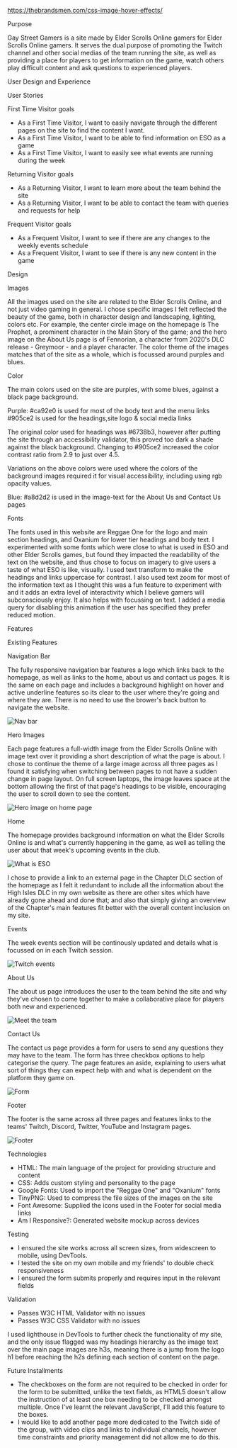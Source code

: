 https://thebrandsmen.com/css-image-hover-effects/

Purpose

Gay Street Gamers is a site made by Elder Scrolls Online gamers for Elder Scrolls Online gamers. It serves the dual purpose of promoting the Twitch channel and other social medias of the team running the site, as well as providing a place for players to get information on the game, watch others play difficult content and ask questions to experienced players. 

User Design and Experience

User Stories

First Time Visitor goals

- As a First Time Visitor, I want to easily navigate through the different pages on the site to find the content I want.
- As a First Time Visitor, I want to be able to find information on ESO as a game
- As a First Time Visitor, I want to easily see what events are running during the week

Returning Visitor goals

- As a Returning Visitor, I want to learn more about the team behind the site
- As a Returning Visitor, I want to be able to contact the team with queries and requests for help

Frequent Visitor goals

- As a Frequent Visitor, I want to see if there are any changes to the weekly events schedule
- As a Frequent Visitor, I want to see if there is any new content in the game

Design

Images

All the images used on the site are related to the Elder Scrolls Online, and not just video gaming in general. I chose specific images I felt reflected the beauty of the game, both in character design and landscaping, lighting, colors etc.
For example, the center circle image on the homepage is The Prophet, a prominent character in the Main Story of the game; and the hero image on the About Us page is of Fennorian, a character from 2020's DLC release - Greymoor - and a player character. 
The color theme of the images matches that of the site as a whole, which is focussed around purples and blues.

Color

The main colors used on the site are purples, with some blues, against a black page background.

Purple:
#ca92e0 is used for most of the body text and the menu links
#905ce2 is used for the headings,site logo & social media links

The original color used for headings was #6738b3, however after putting the site through an accessibility validator, this proved too dark a shade against the black background. Changing to #905ce2 increased the color contrast ratio from 2.9 to just over 4.5.

Variations on the above colors were used where the colors of the background images required it for visual accessibility, including using rgb opacity values. 

Blue:
#a8d2d2 is used in the image-text for the About Us and Contact Us pages

Fonts

The fonts used in this website are Reggae One for the logo and main section headings, and Oxanium for lower tier headings and body text. I experimented with some fonts which were close to what is used in ESO and other Elder Scrolls games, but found they impacted the readability of the text on the website, and thus chose to focus on imagery to give users a taste of what ESO is like, visually.
I used text transform to make the headings and links uppercase for contrast.
I also used text zoom for most of the information text as I thought this was a fun feature to experiment with and it adds an extra level of interactivity which I believe gamers will subconsciously enjoy. It also helps with focussing on text. I added a media query for disabling this animation if the user has specified they prefer reduced motion.

Features

Existing Features

Navigation Bar

The fully responsive navigation bar features a logo which links back to the homepage, as well as links to the home, about us and contact us pages. It is the same on each page and includes a background highlight on hover and active underline features so its clear to the user where they're going and where they are. There is no need to use the brower's back button to navigate the website.

![Nav bar](assets/images/nav-bar-ss.png)

Hero Images

Each page features a full-width image from the Elder Scrolls Online with image text over it providing a short description of what the page is about.
I chose to continue the theme of a large image across all three pages as I found it satisfying when switching between pages to not have a sudden change in page layout. On full screen laptops, the image leaves space at the bottom allowing the first of that page's headings to be visible, encouraging the user to scroll down to see the content. 

![Hero image on home page](assets/images/hero-image-ss.png)

Home

The homepage provides background information on what the Elder Scrolls Online is and what's currently happening in the game, as well as telling the user about that week's upcoming events in the club.

![What is ESO](assets/images/what-is-eso-ss.png)

I chose to provide a link to an external page in the Chapter DLC section of the homepage as I felt it redundant to include all the information about the High Isles DLC in my own website as there are other sites which have already gone ahead and done that; and also that simply giving an overview of the Chapter's main features fit better with the overall content inclusion on my site. 

Events

The week events section will be continously updated and details what is focussed on in each Twitch session. 

![Twitch events](assets/images/events-ss.png)

About Us

The about us page introduces the user to the team behind the site and why they've chosen to come together to make a collaborative place for players both new and experienced.

![Meet the team](assets/images/meet-the-team-ss.png)

Contact Us

The contact us page provides a form for users to send any questions they may have to the team. The form has three checkbox options to help categorise the query.
The page features an aside, explaining to users what sort of things they can expect help with and what is dependent on the platform they game on. 

![Form](assets/images/form-ss.png)

Footer

The footer is the same across all three pages and features links to the teams' Twitch, Discord, Twitter, YouTube and Instagram pages.

![Footer](assets/images/footer-ss.png)


Technologies

- HTML: The main language of the project for providing structure and content
- CSS: Adds custom styling and personality to the page
- Google Fonts: Used to import the "Reggae One" and "Oxanium" fonts
- TinyPNG: Used to compress the file sizes of the images on the site
- Font Awesome: Supplied the icons used in the Footer for social media links
- Am I Responsive?: Generated website mockup across devices

Testing

- I ensured the site works across all screen sizes, from widescreen to mobile, using DevTools.
- I tested the site on my own mobile and my friends' to double check responsiveness
- I ensured the form submits properly and requires input in the relevant fields

Validation

- Passes W3C HTML Validator with no issues
- Passes W3C CSS Validator with no issues

I used lighthouse in DevTools to further check the functionality of my site, and the only issue flagged was my headings hierarchy as the image text over the main page images are h3s, meaning there is a jump from the logo h1 before reaching the h2s defining each section of content on the page. 



Future Installments

- The checkboxes on the form are not required to be checked in order for the form to be submitted, unlike the text fields, as HTML5 doesn't allow the instruction of at least one box needing to be checked amongst multiple.
Once I've learnt the relevant JavaScript, I'll add this feature to the boxes.
- I would like to add another page more dedicated to the Twitch side of the group, with video clips and
links to individual channels, however time constraints and priority management did not allow me to do this. 